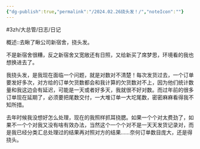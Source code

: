 ```yaml
---
{"dg-publish":true,"permalink":"/2024.02.26挠头发！/","noteIcon":""}
---
```



#3zh/大总管/日志/日记

概述::去瞅了瞅公司新宿舍，挠头发。

不是新宿舍很糟，反之新宿舍又宽敞还有日照，又给新买了席梦思，环境看的我也想换进去了。

我挠头发，是我现在面临一个问题，就是对数对不清楚！每次发货过去，一个订单要发好多次，对方给的订单欠货数都会和我计算的欠货数对不上，因为他们统计数量和我这边会有延迟，可能是一天或者好多天，我就很不好对数。而过年前的很多订单现在延期了，必须要把尾数交付，一大堆订单一大坨尾数，密密麻麻看得我不知所措。

去年时候我没想好怎么处理，现在的我照样抓耳挠腮。如果一个个对太费劲了，如果不一个个对我又没有啥有效办法，当然这个一个个对不是一天天发货记录对，而是我已经分类汇总处理过的结果再对照对方的结果……奈何订单数目庞大，还是得挠头。